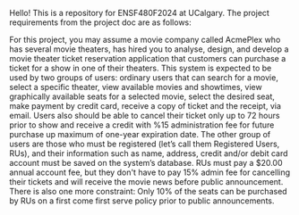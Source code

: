 Hello! This is a repository for ENSF480F2024 at UCalgary.
The project requirements from the project doc are as follows:

For this project, you may assume a movie company called AcmePlex who has several movie
theaters, has hired you to analyse, design, and develop a movie theater ticket reservation
application that customers can purchase a ticket for a show in one of their theaters.
This system is expected to be used by two groups of users: ordinary users that can search for a
movie, select a specific theater, view available movies and showtimes, view graphically
available seats for a selected movie, select the desired seat, make payment by credit card, receive
a copy of ticket and the receipt, via email. Users also should be able to cancel their ticket only up
to 72 hours prior to show and receive a credit with %15 administration fee for future purchase up
maximum of one-year expiration date. The other group of users are those who must be registered
(let’s call them Registered Users, RUs), and their information such as name, address, credit
and/or debit card account must be saved on the system’s database. RUs must pay a $20.00 annual
account fee, but they don't have to pay 15% admin fee for cancelling their tickets and will
receive the movie news before public announcement. There is also one more constraint: Only
10% of the seats can be purchased by RUs on a first come first serve policy prior to public
announcements.
